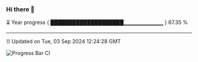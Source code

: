 ### Hi there 👋

⏳ Year progress { ████████████████████▁▁▁▁▁▁▁▁▁▁ } 67.35 %

---

⏰ Updated on Tue, 03 Sep 2024 12:24:28 GMT

![Progress Bar CI](https://github.com/liununu/liununu/workflows/Progress%20Bar%20CI/badge.svg)
